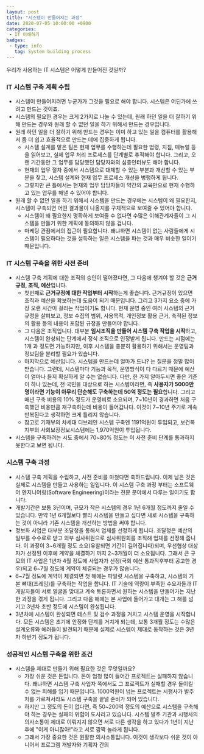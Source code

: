 ```yaml
---
layout: post
title: "시스템이 만들어지는 과정"
date: 2020-07-05 10:00:00 +0900
categories: 
 - IT 이해하기
badges:
 - type: info
   tag: System building process
---
```


우리가 사용하는 IT 시스템은 어떻게 만들어진 것일까?

<!--more-->

### **IT 시스템 구축 계획 수립**
- 시스템이 만들어지려면 누군가가 그것을 필요로 해야 합니다. 시스템은 어딘가에 쓰려고 만드는 것이죠.
- 시스템의 필요한 경우는 크게 2가지로 나눌 수 있는데, 원래 하던 일을 더 잘하기 위해 만드는 경우와 원래 할 수 없던 일을 하기 위해서 만드는 경우입니다.
- 원래 하던 일을 더 잘하기 위해 만드는 경우는 이미 하고 있는 일을 컴퓨터를 활용해서 좀 더 쉽고 효율적으로 만드는 데에 집중하게 됩니다.
  - 시스템 설계를 맡은 팀은 현재 업무를 수행하는데 필요한 법령, 지침, 매뉴얼 등을 읽어보고, 실제 업무 처리 프로세스를 단계별로 추적해야 합니다. 그리고, 오랜 기간동안 그 업무를 담당했던 담당자와의 심층인터뷰도 해야 합니다.
  - 현재의 업무 절차 중에서 시스템으로 대체할 수 있는 부분과 개선할 수 있는 부분을 찾고, 시스템 설계와 현재 업무 프로세스 개선을 병행하게 됩니다.
  - 그렇지만 큰 틀에서는 현재의 업무 담당자들이 약간의 교육만으로 현재 수행하고 있는 업무를 해낼 수 있어야 합니다.
- 원래 할 수 없던 일을 하기 위해서 시스템을 만드는 경우에는 시스템이 왜 필요한지, 시스템이 구축되면 어떤 결과물이 나올지를 구체적으로 보여줄 수 있어야 합니다.
  - 시스템이 왜 필요한지 명확하게 보여줄 수 없다면 수많은 이해관계자들이 그 시스템을 만들기 위한 계획에 동의하지 않을 겁니다.
  - 마케팅 관점에서의 접근이 필요합니다. 왜냐하면 시스템이 없는 사람들에게 시스템이 필요하다는 것을 설득하는 일은 시스템을 파는 것과 매우 비슷한 일이기 때문입니다.

### **IT 시스템 구축을 위한 사전 준비**
- 시스템 구축 계획에 대한 조직의 승인이 떨어졌다면, 그 다음에 챙겨야 할 것은 **근거규정, 조직, 예산**입니다.
  - 첫번째로 **근거규정에 대한 작업부터 시작**하는게 좋습니다. 근거규정이 있으면 조직과 예산을 확보하는데 도움이 되기 때문입니다. 그리고 3가지 요소 중에 가장 오랜 시간이 걸리는 작업이기도 합니다. 현재 운영 중인 여러 시스템의 근거규정을 살펴보고, 정보 수집의 범위, 사용목적, 개인정보 활용 근거, 축적된 정보의 활용 등의 내용이 포함된 규정을 만들어야 합니다.
  - 그 다음은 조직입니다. 대부분 **임시조직을 만들어 시스템 구축 작업을 시작**하고, 시스템이 완성되는 단계에서 정식 조직으로 인정받게 됩니다. 만드는 시점에는 1개 과 정도면 가능하지만, 이후 시스템을 충분히 활용하기 위해서는 운영팀과 정보팀을 분리할 필요가 있습니다.
  - 마지막으로 예산입니다. 시스템을 만드는데 얼마가 드냐? 는 질문을 정말 많이 받습니다. 그런데, 시스템마다 기능과 목적, 운영방식이 다 다르기 때문에 예산이 얼마나 들지 확실하게 알 수는 없습니다. 다만, 한 가지 알아두시면 좋은 기준이 하나 있는데, 전 국민을 대상으로 하는 시스템이라면, 즉 **사용자가 5000만명이라면 기능이 아무리 단순해도 구축하는데 50억 정도는 필요**합니다. 그리고 매년 구축 비용의 10% 정도가 운영비로 소요되며, 7~10년이 경과하면 처음 구축했던 비용만큼 재구축하는데 비용이 들어갑니다. 이것이 7~10년 주기로 계속 반복된다고 생각하면 크게 틀리지 않습니다. 
  - 참고로 기재부의 차세대 디브레인 시스템 구축엔 1191억원이 투입되고, 보건복지부의 사회보장정보시스템에는 1,970억원이 투입됩니다.
- 시스템을 구축하려는 시도 중에서 70~80% 정도는 이 사전 준비 단계를 통과하지 못한다고 보면 됩니다.

### **시스템 구축 과정**
- 시스템 구축 계획을 수립하고, 사전 준비를 마쳤다면 축하드립니다. 이제 남은 것은 실제로 시스템을 만들고 사용하는 일입니다. 이 시스템 구축 과정 부터는 소프트웨어 엔지니어링(Software Engineering)이라는 전문 분야에서 다루는 일이기도 합니다.
- 개발기간은 보통 3년이며, 규모가 작은 시스템의 경우 1년 6개월 정도까지 줄일 수 있습니다. 만약 1년 6개월보다 빨리 시스템을 만들고 싶다면 새로 시스템을 구축하는 것이 아니라 기존 시스템을 개선하는 방법을 써야 합니다.
- 정보화 사업은 대부분 조달청을 통해서 업체를 선정하게 됩니다. 조달청은 예산의 일부를 수수료로 받고 외부 심사위원으로 심사위원회를 조직해 업체를 선정해 줍니다. 이 과정이 3~6개월 정도 소요(유찰되면 기간이 길어집니다)되며, 우선협상 대상자가 선정된 이후에 계약을 체결하기 까지 2~3개월이 더 소요됩니다. 그래서 큰 규모의 IT 사업은 1년차 4월 정도에 사업자가 선정(국회 예산 통과직후부터 공고한 경우)되고 6~7월 정도에 계약이 체결되는 경우가 많습니다. 
- 6~7월 정도에 계약이 체결되면 첫 해에는 파일럿 시스템을 구축하고, 시스템의 기본 뼈대(프레임)를 구축하는 작업을 합니다. IT 기술에 역량이 부족한 수요자들과 IT 개발자들이 서로 얼굴을 맞대고 계속 토론하면서 원하는 시스템을 만들어가는 지난한 과정을 겪게 됩니다. 그리고 다음 해에는 본 사업에 들어가고 대개는 그 해를 넘기고 3년차 초반 정도에 시스템이 완성됩니다. 
- 3년차에 시스템이 완성되면 테스트 및 검수 과정을 거치고 시스템 운영을 시작합니다. 모든 시스템은 초기에 안정화 단계를 거치게 되는데, 보통 3개월 정도는 수많은 설계오류와 에러들이 발견되기 때문에 실제로 시스템이 제대로 동작하는 것은 3년차 하반기 정도가 됩니다.

### **성공적인 시스템 구축을 위한 조건**
- 시스템을 제대로 만들기 위해 필요한 것은 무엇일까요?
  - 가장 쉬운 것은 돈입니다. 돈이 엄청 많이 들어간 프로젝트는 실패하지 않습니다. 왜냐하면 시스템 구축 사업자 쪽에서도 그 프로젝트가 실패할 경우 돌이킬 수 없는 피해를 입기 때문입니다. 1000억원이 넘는 프로젝트는 시행사가 발주처를 가르쳐서라도 시스템 구축을 끝낼 준비가 되어 있습니다.
  - 하지만 그 정도의 돈이 없다면, 즉 50~200억 정도의 예산으로 시스템을 구축해야 하는 경우는 실패의 위험이 도사리고 있습니다. 시스템 발주 기관과 시행사의 의사소통이 제대로 이뤄지지 않으면 서로 다른 생각을 하고 있다가 1년이 지난 후에 "이게 아니잖아!"라고 서로 깜짝 놀라게 됩니다.
  - 그래서 가장 중요한 것은 원활한 의사소통입니다. 이것이 생각보다 쉬운 것이 아니어서 프로그램 개발자와 기획자 간의 
